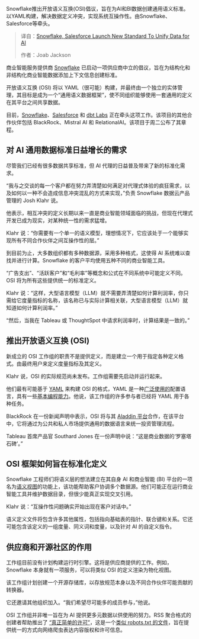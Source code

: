 
<!--
title: Snowflake、Salesforce推出AI数据统一新标准
cover: https://cdn.thenewstack.io/media/2025/09/d2818833-arturo-esparza-oji8px8laro-unsplash.jpg
summary: Snowflake推出开放语义互换(OSI)倡议，旨在为AI和BI数据创建通用语义标准。以YAML构建，解决数据定义冲突，实现系统互操作性。由Snowflake、Salesforce等牵头。
-->

Snowflake推出开放语义互换(OSI)倡议，旨在为AI和BI数据创建通用语义标准。以YAML构建，解决数据定义冲突，实现系统互操作性。由Snowflake、Salesforce等牵头。

> 译自：[Snowflake, Salesforce Launch New Standard To Unify Data for AI](https://thenewstack.io/snowflake-salesforce-launch-new-standard-to-unify-data-for-ai/)
> 
> 作者：Joab Jackson

商业智能服务提供商 [Snowflake](https://www.snowflake.com/?utm_content=inline+mention) 已启动一项供应商中立的倡议，旨在为结构化和非结构化商业智能数据添加上下文信息创建标准。

开放语义互换 (OSI) 将以 YAML（很可能）构建，并最终由一个独立的实体管理，其目标是成为一个“通用语义数据框架”，使不同组织能够使用一套通用的定义在其平台之间共享数据。

目前，[Snowflake](https://thenewstack.io/qa-snowflake-analytics-chief-on-centralizing-data-for-ai/)、[Salesforce](https://www.salesforce.com/data/?utm_content=inline+mention) 和 [dbt Labs](https://www.getdbt.com/product/what-is-dbt) 正在牵头这项工作。该项目的其他合作伙伴包括 BlackRock、Mistral AI 和 RelationalAI。该项目于周二公布了其章程。

## 对 AI 通用数据标准日益增长的需求

尽管我们已经有很多数据共享标准，但 AI 代理的日益普及带来了新的标准化需求。

“我与之交谈的每一个客户都在努力弄清楚如何满足对代理式体验的疯狂需求，以及如何以一种不会造成信息冲突混乱的方式来实现，”负责 Snowflake 数据云产品管理的 Josh Klahr 说。

他表示，相互冲突的定义长期以来一直是商业智能领域面临的挑战，但现在代理式开发已成为现实，对某种统一性的需求猛增。

Klahr 说：“你需要有一个单一的语义模型，理想情况下，它应该处于一个能够实现所有不同合作伙伴之间互操作性的层。”

到目前为止，大多数组织都有多种数据源，采用多种格式，这使得 AI 系统难以查找并进行计算。Snowflake 的客户平均使用五种不同的商业智能工具。

“广告支出”、“活跃客户”和“毛利率”等概念和公式在不同系统中可能定义不同。OSI 将为所有这些提供统一的标准定义。

Klahr 说：“这样，大型语言模型（LLM）就不需要弄清楚如何计算利润率，你只需给它度量指标的名称，该名称已与实际计算相关联，大型语言模型（LLM）就知道如何计算利润率。”

“然后，当我在 Tableau 或 ThoughtSpot 中请求利润率时，计算结果是一致的。”

## 推出开放语义互换 (OSI)

新成立的 OSI 工作组的职责不是提供定义，而是建立一个用于指定各种定义格式。由最终用户来定义度量指标及其定义。

Klahr 说，OSI 的实际规范尚未发布。工作组需要先启动并运行起来。

他们最有可能基于 [YAML](https://thenewstack.io/yall-against-my-lingo-why-everyone-hates-on-yaml/) 来构建 OSI 的格式，YAML 是一种[广泛使用的](https://thenewstack.io/kubernetes-is-getting-a-better-yaml/)配置语言，具有一些[基本编程能力](https://thenewstack.io/with-yamlscript-yaml-becomes-a-proper-programming-language/)。他说，该工作组的许多参与者已经将 YAML 用于各种任务。

BlackRock 在一份新闻声明中表示，OSI 将与其 [Aladdin 平台](https://www.blackrock.com/aladdin/resources/faqs)合作，在该平台中，它将通过为公共和私人市场提供通用的数据语言来统一投资管理流程。

Tableau 首席产品官 Southard Jones 在一份声明中说：“这是商业数据的‘罗塞塔石碑’。”

## OSI 框架如何旨在标准化定义

Snowflake 工程师们将语义层的想法建立在其自身 AI 和商业智能 (BI) 平台的一项名为[语义视图](https://docs.snowflake.com/en/user-guide/views-semantic/overview)的功能上，该功能帮助客户协调多个数据源。他们可能正在运行商业智能工具并维护数据目录，但很少能真正实现交叉引用。

Klahr 说：“互操作性问题确实开始出现在客户对话中。”

语义定义文件将包含许多其他属性，包括指向基础表的指针、联合键和关系。它还可能包含该定义的一组度量、同义词和度量，以及针对 AI 的自定义指令。

## 供应商和开源社区的作用

工作组目前没有计划构建运行时引擎。这将是供应商提供的工作。例如，Snowflake 本身就有一项服务，可以将类似 OSI 的定义渲染为物化视图。

该工作组计划创建一个开源存储库，以存放规范本身以及不同合作伙伴可能贡献的转换器。

它还邀请其他组织加入。“我们希望尽可能多的成员参与，”他说。

OSI 工作组并非唯一旨在为 AI 提供更多元数据以供使用的努力。RSS 聚合格式的创建者帮助推出了 [“真正简单的许可”](https://rslcollective.org/)，这是一个[类似 robots.txt 的文件](https://arstechnica.com/tech-policy/2025/09/pay-per-output-ai-firms-blindsided-by-beefed-up-robots-txt-instructions/)，旨在提供统一的方式向网络爬虫表达内容版权和许可信息。